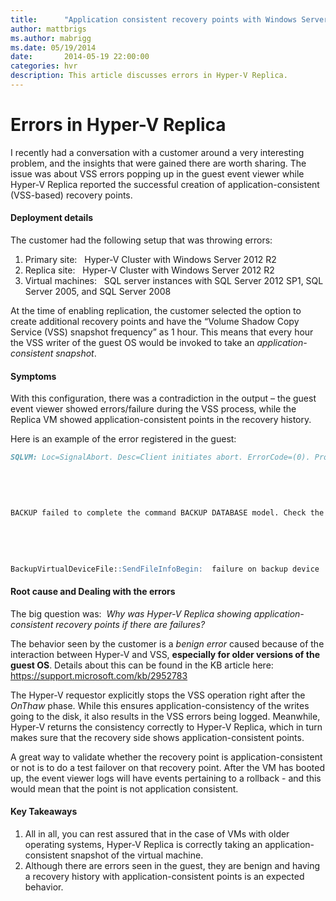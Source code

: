 ```yaml
---
title:      "Application consistent recovery points with Windows Server 2008/2003 guest OS"
author: mattbrigs
ms.author: mabrigg
ms.date: 05/19/2014
date:       2014-05-19 22:00:00
categories: hvr
description: This article discusses errors in Hyper-V Replica.
---
```

# Errors in Hyper-V Replica

I recently had a conversation with a customer around a very interesting problem, and the insights that were gained there are worth sharing. The issue was about VSS errors popping up in the guest event viewer while Hyper-V Replica reported the successful creation of application-consistent (VSS-based) recovery points.

#### Deployment details

The customer had the following setup that was throwing errors:

  1. Primary site:   Hyper-V Cluster with Windows Server 2012 R2 
  2. Replica site:   Hyper-V Cluster with Windows Server 2012 R2 
  3. Virtual machines:   SQL server instances with SQL Server 2012 SP1, SQL Server 2005, and SQL Server 2008



At the time of enabling replication, the customer selected the option to create additional recovery points and have the “Volume Shadow Copy Service (VSS) snapshot frequency” as 1 hour. This means that every hour the VSS writer of the guest OS would be invoked to take an _application-consistent snapshot_. 

#### Symptoms

With this configuration, there was a contradiction in the output – the guest event viewer showed errors/failure during the VSS process, while the Replica VM showed application-consistent points in the recovery history. 

Here is an example of the error registered in the guest:
    
```markdown
SQLVM: Loc=SignalAbort. Desc=Client initiates abort. ErrorCode=(0). Process=2644. Thread=7212. Client. Instance=. VD=Global\*******
    
    
     
    
    
BACKUP failed to complete the command BACKUP DATABASE model. Check the backup application log for detailed messages.
    
    
     
    
    
BackupVirtualDeviceFile::SendFileInfoBegin:  failure on backup device '{********-63**-49**-BA**-5DB6********}1'. Operating system error 995(error not found).
```

#### Root cause and Dealing with the errors

The big question was:  _Why was Hyper-V Replica showing application-consistent recovery points if there are failures?_

The behavior seen by the customer is a _benign error_ caused because of the interaction between Hyper-V and VSS, **especially for older versions of the guest OS**. Details about this can be found in the KB article here: <https://support.microsoft.com/kb/2952783>

The Hyper-V requestor explicitly stops the VSS operation right after the _OnThaw_ phase. While this ensures application-consistency of the writes going to the disk, it also results in the VSS errors being logged. Meanwhile, Hyper-V returns the consistency correctly to Hyper-V Replica, which in turn makes sure that the recovery side shows application-consistent points.

A great way to validate whether the recovery point is application-consistent or not is to do a test failover on that recovery point. After the VM has booted up, the event viewer logs will have events pertaining to a rollback - and this would mean that the point is not application consistent. 

#### Key Takeaways

  1. All in all, you can rest assured that in the case of VMs with older operating systems, Hyper-V Replica is correctly taking an application-consistent snapshot of the virtual machine. 
  2. Although there are errors seen in the guest, they are benign and having a recovery history with application-consistent points is an expected behavior. 


